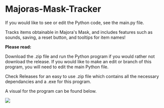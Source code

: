 # Majoras-Mask-Tracker
If you would like to see or edit the Python code, see the main.py file.

Tracks items obtainable in Majora's Mask, and includes features such as sounds, saving, a reset button, and tooltips for item names!

**Please read:**

Download the .zip file and run the Python program if you would rather not download the release. If you would like to make an edit or branch of this program, 
you will need to edit the main Python file.

Check Releases for an easy to use .zip file which contains all the necessary dependancies and a .exe for this program.

A visual for the program can be found below.


![](https://github.com/yurippe777/Majoras-Mask-Tracker/blob/main/Item_Tracker_GIF.gif)
